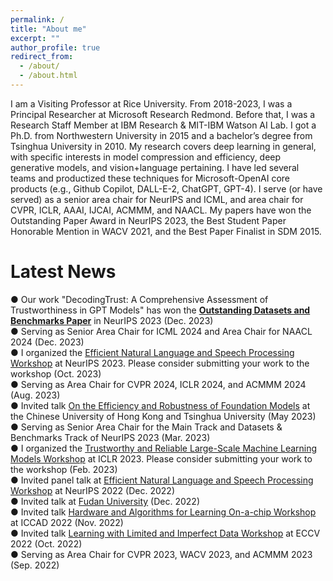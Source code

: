 ```yaml
---
permalink: /
title: "About me"
excerpt: ""
author_profile: true
redirect_from: 
  - /about/
  - /about.html
---
```


I am a Visiting Professor at Rice University. From 2018-2023, I was a Principal Researcher at Microsoft Research Redmond. Before that, I was a Research Staff Member at IBM Research & MIT-IBM Watson AI Lab. I got a Ph.D. from Northwestern University in 2015 and a bachelor’s degree from Tsinghua University in 2010. My research covers deep learning in general, with specific interests in model compression and efficiency, deep generative models, and vision+language pertaining. 
I have led several teams and productized these techniques for Microsoft-OpenAI core products (e.g., Github Copilot, DALL-E-2, ChatGPT, GPT-4). I serve (or have served) as a senior area chair for NeurIPS and ICML, and area chair for CVPR, ICLR, AAAI, IJCAI, ACMMM, and NAACL. My papers have won the Outstanding Paper Award in NeurIPS 2023, the Best Student Paper Honorable Mention in WACV 2021, and the Best Paper Finalist in SDM 2015.

Latest News
======
● Our work "DecodingTrust: A Comprehensive Assessment of Trustworthiness in GPT Models" has won the [**Outstanding Datasets and Benchmarks Paper**](https://blog.neurips.cc/2023/12/11/announcing-the-neurips-2023-paper-awards/) in NeurIPS 2023 (Dec. 2023) <br>
● Serving as Senior Area Chair for ICML 2024 and Area Chair for NAACL 2024 (Dec. 2023) <br>
● I organized the [Efficient Natural Language and Speech Processing Workshop](https://neurips2023-enlsp.github.io/) at NeurIPS 2023. Please consider submitting your work to the workshop (Oct. 2023) <br>
● Serving as Area Chair for CVPR 2024, ICLR 2024, and ACMMM 2024 (Aug. 2023) <br>
● Invited talk [On the Efficiency and Robustness of Foundation Models](https://www.ie.cuhk.edu.hk/wp-content/uploads/main/documents/sem1023_Dr.%20CHENG%20Yu_20230509.pdf) at the Chinese University of Hong Kong and Tsinghua University (May 2023) <br>
● Serving as Senior Area Chair for the Main Track and Datasets & Benchmarks Track of NeurIPS 2023 (Mar. 2023) <br>
● I organized the [Trustworthy and Reliable Large-Scale Machine Learning Models Workshop](https://rtml-iclr2023.github.io/cfp.html) at ICLR 2023. Please consider submitting your work to the workshop (Feb. 2023) <br>
● Invited panel talk at [Efficient Natural Language and Speech Processing Workshop](https://neurips2022-enlsp.github.io/) at NeurIPS 2022 (Dec. 2022) <br>
● Invited talk at [Fudan University](https://mp.weixin.qq.com/s/OOIV_Byo6_3g8qLVtFEPpA) (Dec. 2022)<br>
● Invited talk [Hardware and Algorithms for Learning On-a-chip Workshop](https://sites.google.com/rice.edu/iccad-halo-2022/schedule?authuser=0) at ICCAD 2022 (Nov. 2022) <br>
● Invited talk [Learning with Limited and Imperfect Data Workshop](https://eccv2022.ecva.net/program/workshop-schedule/) at ECCV 2022 (Oct. 2022) <br>
● Serving as Area Chair for CVPR 2023, WACV 2023, and ACMMM 2023 (Sep. 2022) <br>
